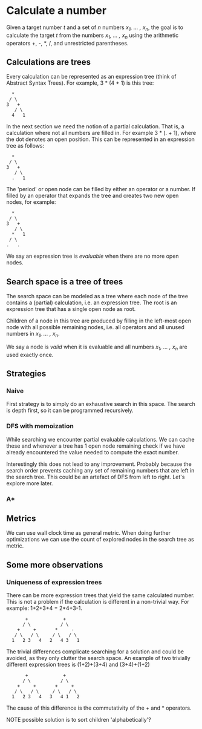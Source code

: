 # Calculate a number

Given a target number *t* and a set of *n* numbers *x<sub>1</sub>, ... , x<sub>n</sub>*, the goal is to calculate the target *t* from the numbers *x<sub>1</sub>, ... , x<sub>n</sub>* using the arithmetic operators +, -, *, /, and unrestricted parentheses.

## Calculations are trees
Every calculation can be represented as an expression tree (think of Abstract Syntax Trees). For example, 3 * (4 + 1) is this tree:
```
  *
 / \
3   +
   / \
  4   1
```

In the next section we need the notion of a partial calculation. That is, a calculation where not all numbers are filled in. For example 3 * (. + 1), where the dot denotes an open position. This can be represented in an expression tree as follows:
```
  *
 / \
3   +
   / \
  .   1
```

The 'period' or open node can be filled by either an operator or a number. If filled by an operator that expands the tree and creates two new open nodes, for example:
```
  *
 / \
3   +
   / \
  *   1
 / \
.   .
```

We say an expression tree is *evaluable* when there are no more open nodes.

## Search space is a tree of trees
The search space can be modeled as a tree where each node of the tree contains a (partial) calculation, i.e. an expression tree. The root is an expression tree that has a single open node as root.

Children of a node in this tree are produced by filling in the left-most open node with all possible remaining nodes, i.e. all operators and all unused numbers in *x<sub>1</sub>, ... , x<sub>n</sub>*. 

We say a node is *valid* when it is evaluable and all numbers *x<sub>1</sub>, ... , x<sub>n</sub>* are used exactly once.

## Strategies

### Naive
First strategy is to simply do an exhaustive search in this space. The search is depth first, so it can be programmed recursively. 

### DFS with memoization
While searching we encounter partial evaluable calculations. We can cache these and whenever a tree has 1 open node remaining check if we have already encountered the value needed to compute the exact number. 

Interestingly this does not lead to any improvement. Probably because the search order prevents caching any set of remaining numbers that are left in the search tree. This could be an artefact of DFS from left to right. Let's explore more later.

### A*


## Metrics
We can use wall clock time as general metric. When doing further optimizations we can use the count of explored nodes in the search tree as metric. 

## Some more observations

### Uniqueness of expression trees
There can be more expression trees that yield the same calculated number. This is not a problem if the calculation is different in a non-trivial way. For example: 1+2+3+4 = 2*4+3-1.
```
       +             +
      / \           / \
    +     +       *     -
   / \   / \     / \   / \
  1   2 3   4   2   4 3   1
```

The trivial differences complicate searching for a solution and could be avoided, as they only clutter the search space. An example of two trivially different expression trees is (1+2)+(3+4) and (3+4)+(1+2)
```
       +             +
      / \           / \
    +     +       +     +
   / \   / \     / \   / \
  1   2 3   4   3   4 1   2
```

The cause of this difference is the commutativity of the + and * operators. 

NOTE possible solution is to sort children 'alphabetically'?